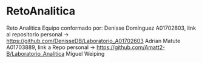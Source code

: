 # RetoAnalitica
Reto Analitica 
Equipo conformado por:
Denisse Domínguez A01702603, link al repositorio personal -> https://github.com/DenisseDB/Laboratorio_A01702603
Adrian Matute A01703889, link a Repo personal -> https://github.com/Amatt2-B/Laboratorio_Analitica
Miguel Weiping

